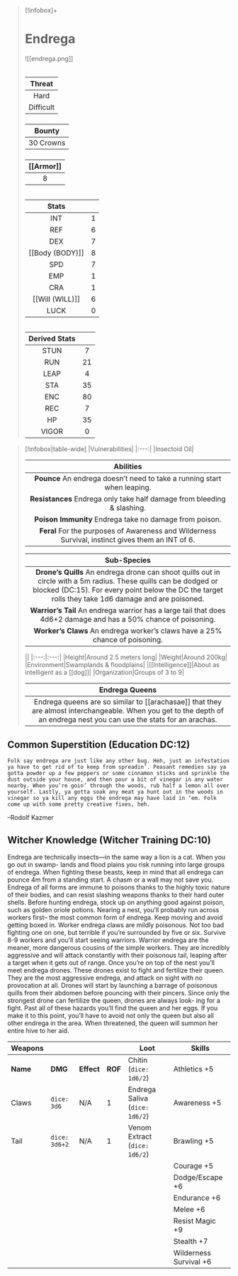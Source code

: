 >[!infobox]+
># Endrega
>![[endrega.png]]
>###### 
>|Threat|
>|:---:|
>|Hard|
>|Difficult|
>##### 
>|Bounty|
>|:---:|
>|30 Crowns|
>#####
>|[[Armor]]|
>|:---:|
>|8|
>###### 
>
>|Stats||
>|:---:|:---:|
>|INT|1|
>|REF|6|
>|DEX|7|
>|[[Body (BODY)]]|8|
>|SPD|7|
>|EMP|1|
>|CRA|1|
>|[[Will (WILL)]]|6|
>|LUCK|0|
>######
>|Derived Stats||
>|:---:|:---:|
>|STUN|7|
>|RUN|21|
>|LEAP|4|
>|STA|35|
>|ENC|80|
>|REC|7|
>|HP|35|
>|VIGOR|0|

>[!infobox|table-wide]
>|Vulnerabilities|
>|:---:|
>|Insectoid Oil|
>
>|Abilities|
>|:---:|
>|**Pounce** An endrega doesn’t need to take a running start when leaping.|
>|**Resistances** Endrega only take half damage from bleeding & slashing.|
>|**Poison Immunity** Endrega take no damage from poison.|
>|**Feral** For the purposes of Awareness and Wilderness Survival, instinct gives them an INT of 6.|
>
>|Sub-Species|
>|:---:|
>|**Drone’s Quills** An endrega drone can shoot quills out in circle with a 5m radius. These quills can be dodged or blocked (DC:15). For every point below the DC the target rolls they take 1d6 damage and are poisoned.|
>|**Warrior’s Tail** An endrega warrior has a large tail that does 4d6+2 damage and has a 50% chance of poisoning.|
>|**Worker’s Claws** An endrega worker’s claws have a 25% chance of poisoning.|
>
>||
>|:---:|:---:|
>|Height|Around 2.5 meters long|
>|Weight|Around 200kg|
>|Environment|Swamplands & floodplains|
>|[[Intelligence]]|About as intelligent as a [[dog]]|
>|Organization|Groups of 3 to 9|
>
>|Endrega Queens|
>|:---:|
>|Endrega queens are so similar to [[arachasae]] that they are almost interchangeable. When you get to the depth of an endrega nest you can use the stats for an arachas.|

## Common Superstition (Education DC:12)
```ad-quote
Folk say endrega are just like any other bug. Heh, just an infestation ya have to get rid of to keep from spreadin’. Peasant remedies say ya gotta powder up a few peppers or some cinnamon sticks and sprinkle the dust outside your house, and then pour a bit of vinegar in any water nearby. When you’re goin’ through the woods, rub half a lemon all over yourself. Lastly, ya gotta soak any meat ya hunt out in the woods in vinegar so ya kill any eggs the endrega may have laid in ‘em. Folk come up with some pretty creative fixes, heh.
```
–Rodolf Kazmer

## Witcher Knowledge (Witcher Training DC:10)
Endrega are technically insects—in the same way a lion is a cat. When you go out in swamp- lands and flood plains you risk running into large groups of endrega. When fighting these beasts, keep in mind that all endrega can pounce 4m from a standing start. A chasm or a wall may not save you. Endrega of all forms are immune to poisons thanks to the highly toxic nature of their bodies, and can resist slashing weapons thanks to their hard outer shells. Before hunting endrega, stock up on anything good against poison, such as golden oriole potions. Nearing a nest, you’ll probably run across workers first– the most common form of endrega. Keep moving and avoid getting boxed in. Worker endrega claws are mildly poisonous. Not too bad fighting one on one, but terrible if
you’re surrounded by five or six. Survive 8-9 workers and you’ll start seeing warriors. Warrior endrega are the meaner, more dangerous cousins of the simple workers. They are incredibly aggressive and will attack constantly with their poisonous tail, leaping after a target when it gets out of range. Once you’re on top of the nest you’ll meet endrega drones. These drones exist to fight and fertilize their queen. They are the most aggressive endrega, and attack on sight with no provocation at all. Drones will start by launching a barrage of poisonous quills from their abdomen before pouncing with their pincers. Since only the strongest drone can fertilize the queen, drones are always look- ing for a fight. Past all of these hazards you’ll find the queen and her eggs. If you make it to this point, you’ll have to avoid not only the queen but also all other endrega in the area. When threatened, the queen will summon her entire hive to her aid.

| Weapons  |               |            |         | Loot                           | Skills                 |
|----------|---------------|------------|---------|--------------------------------|------------------------|
| **Name** | **DMG**       | **Effect** | **ROF** | Chitin (`dice: 1d6/2`)         | Athletics +5           |
| Claws    | `dice: 3d6`   | N/A        | 1       | Endrega Saliva (`dice: 1d6/2`) | Awareness +5           |
| Tail     | `dice: 3d6+2` | N/A        | 1       | Venom Extract (`dice: 1d6/2`)  | Brawling +5            |
|          |               |            |         |                                | Courage +5             |
|          |               |            |         |                                | Dodge/Escape +6        |
|          |               |            |         |                                | Endurance +6           |
|          |               |            |         |                                | Melee +6               |
|          |               |            |         |                                | Resist Magic +9        |
|          |               |            |         |                                | Stealth +7             |
|          |               |            |         |                                | Wilderness Survival +6 |
